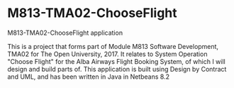 # M813-TMA02-ChooseFlight
M813-TMA02-ChooseFlight application

This is a project that forms part of Module M813 Software Development, TMA02 for The Open University, 2017.
It relates to System Operation "Choose Flight" for the Alba Airways Flight Booking System, of which I will design and build parts of.
This application is built using Design by Contract and UML, and has been written in Java in Netbeans 8.2
